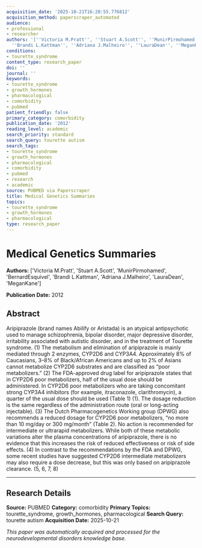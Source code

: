 ```yaml
---
acquisition_date: '2025-10-21T16:20:55.776812'
acquisition_method: paperscraper_automated
audience:
- professional
- researcher
authors: '[''Victoria M.Pratt'', ''Stuart A.Scott'', ''MunirPirmohamed'', ''BernardEsquivel'',
  ''Brandi L.Kattman'', ''Adriana J.Malheiro'', ''LauraDean'', ''MeganKane'']'
conditions:
- tourette_syndrome
content_type: research_paper
doi: ''
journal: ''
keywords:
- tourette_syndrome
- growth_hormones
- pharmacological
- comorbidity
- pubmed
patient_friendly: false
primary_category: comorbidity
publication_date: '2012'
reading_level: academic
search_priority: standard
search_query: tourette autism
search_tags:
- tourette_syndrome
- growth_hormones
- pharmacological
- comorbidity
- pubmed
- research
- academic
source: PUBMED via Paperscraper
title: Medical Genetics Summaries
topics:
- tourette_syndrome
- growth_hormones
- pharmacological
type: research_paper
---
```


# Medical Genetics Summaries

**Authors:** ['Victoria M.Pratt', 'Stuart A.Scott', 'MunirPirmohamed', 'BernardEsquivel', 'Brandi L.Kattman', 'Adriana J.Malheiro', 'LauraDean', 'MeganKane']

**Publication Date:** 2012

## Abstract

Aripiprazole (brand names Abilify or Aristada) is an atypical antipsychotic used to manage schizophrenia, bipolar disorder, major depressive disorder, irritability associated with autistic disorder, and in the treatment of Tourette syndrome. (1) The metabolism and elimination of aripiprazole is mainly mediated through 2 enzymes, CYP2D6 and CYP3A4. Approximately 8% of Caucasians, 3–8% of Black/African Americans and up to 2% of Asians cannot metabolize CYP2D6 substrates and are classified as “poor metabolizers.” (2) The FDA-approved drug label for aripiprazole states that in CYP2D6 poor metabolizers, half of the usual dose should be administered. In CYP2D6 poor metabolizers who are taking concomitant strong CYP3A4 inhibitors (for example, itraconazole, clarithromycin), a quarter of the usual dose should be used (Table 1) (1). The dosage reduction is the same regardless of the administration route (oral or long-acting injectable). (3) The Dutch Pharmacogenetics Working group (DPWG) also recommends a reduced dosage for CYP2D6 poor metabolizers, “no more than 10 mg/day or 300 mg/month” (Table 2). No action is recommended for intermediate or ultrarapid metabolizers. While both of these metabolic variations alter the plasma concentrations of aripiprazole, there is no evidence that this increases the risk of reduced effectiveness or risk of side effects. (4) In contrast to the recommendations by the FDA and DPWG, some recent studies have suggested CYP2D6 intermediate metabolizers may also require a dose decrease, but this was only based on aripiprazole clearance. (5, 6, 7, 8)

---

## Research Details

**Source:** PUBMED
**Category:** comorbidity
**Primary Topics:** tourette_syndrome, growth_hormones, pharmacological
**Search Query:** tourette autism
**Acquisition Date:** 2025-10-21

*This paper was automatically acquired and processed for the neurodevelopmental disorders knowledge base.*

